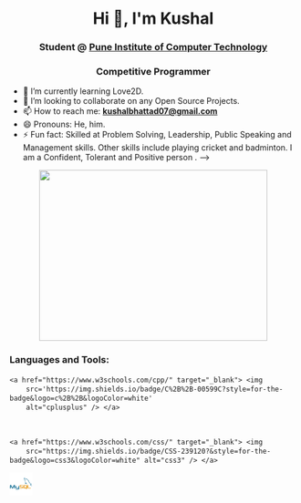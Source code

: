 <!DOCTYPE html>
<html lang="en">

<body>
<!--   <h1 align="center">Hi <img src="https://media.giphy.com/media/hvRJCLFzcasrR4ia7z/giphy.gif" width="5px"> , I'm Kushal -->
  <h1 align="center">Hi 👋, I'm Kushal
  </h1>
  <h3 align="center">Student @ <a href="https://pict.edu/#"> Pune Institute of Computer Technology</a> </h3>
  <h3 align="center">Competitive Programmer</h3>

<!-- - 🔭 I’m currently working on ... -->
- 🌱 I’m currently learning Love2D.
- 👯 I’m looking to collaborate on any Open Source Projects.
- 📫 How to reach me: **kushalbhattad07@gmail.com**
- 😄 Pronouns: He, him.
- ⚡ Fun fact: Skilled at Problem Solving, Leadership, Public Speaking and Management skills. Other skills include playing cricket and badminton. I am a Confident, Tolerant and Positive person .
-->

<!--   <p align="left"> <img
      src="https://komarev.com/ghpvc/?username=daigavane70&label=Profile%20views&color=0e75b6&style=flat"
      alt="kushalbhattad2610" /> </p> -->
  
  <div width="100%" align="center" ><img align="center" height='300' width='400' src='https://writing-systems.com/wp-content/uploads/2019/08/programming.gif'></img></div>
  
  <h3 align="left">Languages and Tools:</h3>
  <p align="left">


    <a href="https://www.w3schools.com/cpp/" target="_blank"> <img
        src='https://img.shields.io/badge/C%2B%2B-00599C?style=for-the-badge&logo=c%2B%2B&logoColor=white'
        alt="cplusplus" /> </a>

 <br>

    
    <a href="https://www.w3schools.com/css/" target="_blank"> <img
        src="https://img.shields.io/badge/CSS-239120?&style=for-the-badge&logo=css3&logoColor=white" alt="css3" /> </a>

   <a href="https://www.mysql.com/" target="_blank"> <img
        src="https://raw.githubusercontent.com/devicons/devicon/master/icons/mysql/mysql-original-wordmark.svg"
        alt="mysql" width="40" height="40" /> </a>
  
    
  


</body>

</html>
